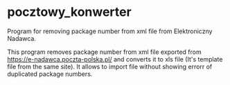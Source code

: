 # pocztowy_konwerter
Program for removing package number from xml file from Elektroniczny Nadawca.

This program removes package number from xml file exported from https://e-nadawca.poczta-polska.pl/ and converts it to xls file (It's template file from the same site). It allows to import file without showing errorr of duplicated package numbers.
